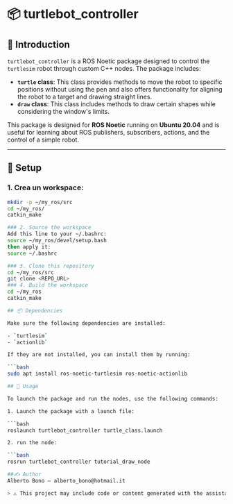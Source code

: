  # 📦 turtlebot_controller

## 📖 Introduction

`turtlebot_controller` is a ROS Noetic package designed to control the `turtlesim` robot through custom C++ nodes. The package includes:

- **`turtle` class**: This class provides methods to move the robot to specific positions without using the pen and also offers functionality for aligning the robot to a target and drawing straight lines.
- **`draw` class**: This class includes methods to draw certain shapes while considering the window's limits.

This package is designed for **ROS Noetic** running on **Ubuntu 20.04** and is useful for learning about ROS publishers, subscribers, actions, and the control of a simple robot.

---


## 🔧 Setup

### 1. Crea un workspace:

```bash
mkdir -p ~/my_ros/src
cd ~/my_ros/
catkin_make

### 2. Source the workspace
Add this line to your ~/.bashrc:
source ~/my_ros/devel/setup.bash
then apply it:
source ~/.bashrc

### 3. Clone this repository 
cd ~/my_ros/src
git clone <REPO_URL>
### 4. Build the workspace
cd ~/my_ros
catkin_make

## 📦 Dependencies

Make sure the following dependencies are installed:

- `turtlesim`
- `actionlib`

If they are not installed, you can install them by running:

```bash
sudo apt install ros-noetic-turtlesim ros-noetic-actionlib

## 🚀 Usage

To launch the package and run the nodes, use the following commands:

1. Launch the package with a launch file:

```bash
roslaunch turtlebot_controller turtle_class.launch

2. run the node:

```bash
rosrun turtlebot_controller tutorial_draw_node 

##✍️ Author
Alberto Bono – alberto_bono@hotmail.it

> ⚠️ This project may include code or content generated with the assistance of AI tools (e.g., ChatGPT by OpenAI). All generated outputs have been reviewed and adapted by the author. If any part unintentionally infringes copyright, please contact me and I will promptly make the necessary corrections.


